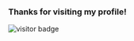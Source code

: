 ### Thanks for visiting my profile!

![visitor badge](https://visitor-badge.glitch.me/badge?page_id=kesslern.visitor-badge)
